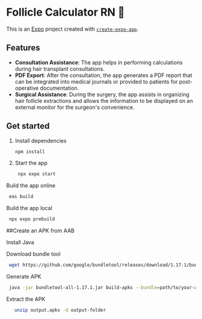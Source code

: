 # Follicle Calculator RN 👋

This is an [Expo](https://expo.dev) project created with [`create-expo-app`](https://www.npmjs.com/package/create-expo-app).

## Features

- **Consultation Assistance**: The app helps in performing calculations during hair transplant consultations.
- **PDF Export**: After the consultation, the app generates a PDF report that can be integrated into medical journals or provided to patients for post-operative documentation.
- **Surgical Assistance**: During the surgery, the app assists in organizing hair follicle extractions and allows the information to be displayed on an external monitor for the surgeon's convenience.

## Get started

1. Install dependencies

   ```bash
   npm install
   ```

2. Start the app

   ```bash
    npx expo start
   ```

Build the app online

   ```bash
    eas build
   ```
Build the app local

   ```bash
    npx expo prebuild
   ```

##Create an APK from AAB

Install Java

Download bundle tool

   ```bash
    wget https://github.com/google/bundletool/releases/download/1.17.1/bundletool-all-1.17.1.jar
   ```

Generate APK 

   ```bash
    java -jar bundletool-all-1.17.1.jar build-apks --bundle=path/to/your-app.aab --output=output.apks --mode=universal
   ```

Extract the APK

   ```bash
      unzip output.apks -d output-folder
   ```










